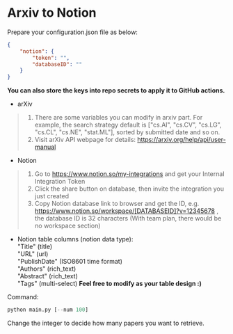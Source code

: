 # Arxiv to Notion

Prepare your configuration.json file as below:
```json
{
    "notion": {
        "token": "",
        "databaseID": ""
    }
}
```
**You can also store the keys into repo secrets to apply it to GitHub actions.** 

- arXiv
> 1. There are some variables you can modify in arxiv part. For example, the search strategy default is ["cs.AI", "cs.CV", "cs.LG", "cs.CL", "cs.NE", "stat.ML"], sorted by submitted date and so on.  
> 2. Visit arXiv API webpage for details: https://arxiv.org/help/api/user-manual

- Notion
> 1. Go to https://www.notion.so/my-integrations and get your Internal Integration Token
> 2. Click the share button on database, then invite the integration you just created
> 3. Copy Notion database link to browser and get the ID, e.g. https://www.notion.so/workspace/[DATABASEID]?v=12345678 , the database ID is 32 characters (With team plan, there would be no workspace section)

* Notion table columns (notion data type):  
  "Title" (title)  
  "URL" (url)  
  "PublishDate" (ISO8601 time format)  
  "Authors" (rich_text)  
  "Abstract" (rich_text)  
  "Tags" (multi-select)
**Feel free to modify as your table design :)**

Command:
```python
python main.py [--num 100]
```
Change the integer to decide how many papers you want to retrieve.